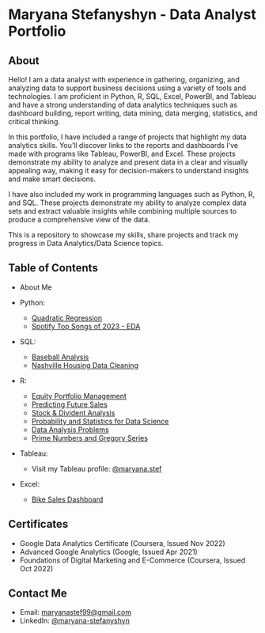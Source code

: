 # **Maryana Stefanyshyn - Data Analyst Portfolio**

## **About**

Hello! I am a data analyst with experience in gathering, organizing, and analyzing data to support business decisions using a variety of tools and technologies. I am proficient in Python, R, SQL, Excel, PowerBI, and Tableau and have a strong understanding of data analytics techniques such as dashboard building, report writing, data mining, data merging, statistics, and critical thinking. 

In this portfolio, I have included a range of projects that highlight my data analytics skills. You’ll discover links to the reports and dashboards I’ve made with programs like Tableau, PowerBI, and Excel. These projects demonstrate my ability to analyze and present data in a clear and visually appealing way, making it easy for decision-makers to understand insights and make smart decisions. 

I have also included my work in programming languages such as Python, R, and SQL. These projects demonstrate my ability to analyze complex data sets and extract valuable insights while combining multiple sources to produce a comprehensive view of the data. 

This is a repository to showcase my skills, share projects and track my progress in Data Analytics/Data Science topics. 

## **Table of Contents**

- About Me

- Python:
  * [Quadratic Regression](https://github.com/maryanastef/portfolio/blob/main/Python/Quadratic_Regression.ipynb)
  * [Spotify Top Songs of 2023 - EDA](https://github.com/maryanastef/portfolio/blob/main/Python/SpotifySongs_Python_Analysis.ipynb)
  

- SQL:
  * [Baseball Analysis](https://github.com/maryanastef/portfolio/blob/main/SQL/Baseball-Dataset/BaseBall_Database_Queries_SQL_Stefanyshyn%2CMaryana.sql)
  * [Nashville Housing Data Cleaning](https://github.com/maryanastef/portfolio/blob/main/SQL/SQL_CleaningData_NashvilleHousingData_Stefanyshyn%2CMaryana.sql)

- R:
  * [Equity Portfolio Management](https://github.com/maryanastef/portfolio/blob/main/R/Equity_Portfolio_Management_Stefanyshyn%2CMaryana_.ipynb)
  * [Predicting Future Sales](https://github.com/maryanastef/portfolio/blob/main/R/Predicting_Future_Sales_Project_Stefanyshyn%2C_Maryana.ipynb)
  * [Stock & Divident Analysis](https://github.com/maryanastef/portfolio/blob/main/R/Stock_%26_Divident_Analysis_Stefanyshyn%2CMaryana_.ipynb)
  * [Probability and Statistics for Data Science](https://github.com/maryanastef/portfolio/blob/main/R/Probability_and_Statistics_for_Data_Science_Stefanyshyn%2C_Maryana.ipynb)
  * [Data Analysis Problems](https://github.com/maryanastef/portfolio/blob/main/R/Data_Analysis_Problems_Stefanyshyn%2CMaryana.ipynb)
  * [Prime Numbers and Gregory Series](https://github.com/maryanastef/portfolio/blob/main/R/Prime_Numbers_and_Gregory_Series_Stefanyshyn%2CMaryana.ipynb)

- Tableau:
  * Visit my Tableau profile: [@maryana.stef](https://public.tableau.com/app/profile/maryana.stef)


- Excel:
  * [Bike Sales Dashboard](https://github.com/maryanastef/portfolio/blob/main/Excel/Bike_Sales_Dashboard.xlsx)


## **Certificates**

  * Google Data Analytics Certificate (Coursera, Issued Nov 2022)
  * Advanced Google Analytics (Google, Issued Apr 2021)
  * Foundations of Digital Marketing and E-Commerce (Coursera, Issued Oct 2022)

## **Contact Me**

  * Email: maryanastef99@gmail.com
  * LinkedIn: [@maryana-stefanyshyn](https://www.linkedin.com/in/maryana-stefanyshyn-88547614b/)

